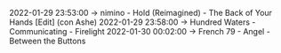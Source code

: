 2022-01-29 23:53:00 -> nimino - Hold (Reimagined) - The Back of Your Hands [Edit] (con Ashe)
2022-01-29 23:58:00 -> Hundred Waters - Communicating - Firelight
2022-01-30 00:02:00 -> French 79 - Angel - Between the Buttons
